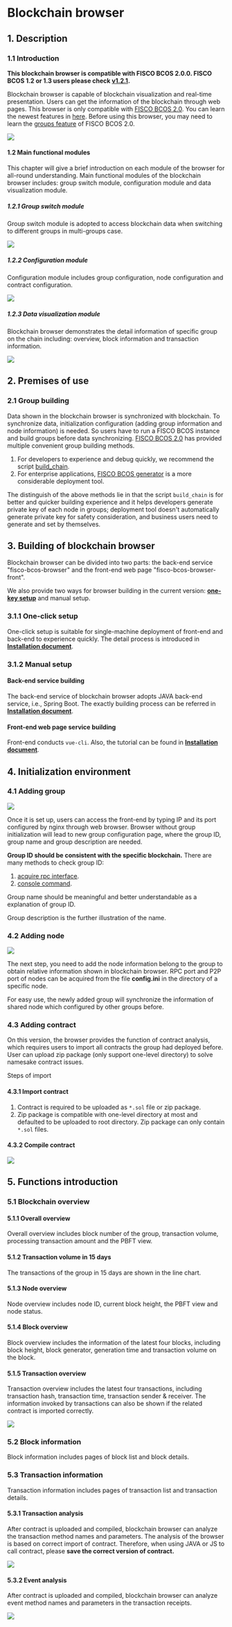 # Blockchain browser

## 1. Description

### 1.1 Introduction
**This blockchain browser is compatible with FISCO BCOS 2.0.0. FISCO BCOS 1.2 or 1.3 users please check [v1.2.1](https://github.com/FISCO-BCOS/fisco-bcos-browser/releases/tag/v1.2.1).**

Blockchain browser is capable of blockchain visualization and real-time presentation. Users can get the information of the blockchain through web pages. This browser is only compatible with [FISCO BCOS 2.0](https://github.com/FISCO-BCOS/FISCO-BCOS). You can learn the newest features in [here](../introduction.md). Before using this browser,  you may need to learn the [groups feature](../what_is_new.html#id2) of FISCO BCOS 2.0.


![](../../images/browser/overview.png)


#### 1.2 Main functional modules

This chapter will give a brief introduction on each module of the browser for all-round understanding. Main functional modules of  the blockchain browser includes: group switch module, configuration module and data visualization module.

##### 1.2.1 Group switch module

Group switch module is adopted to access blockchain data when switching to different groups in multi-groups case.

![](../../images/browser/switch_group.jpg)

##### 1.2.2 Configuration module

Configuration module includes group configuration, node configuration and  contract configuration.

![](../../images/browser/group_config.png)

##### 1.2.3 Data visualization module

Blockchain browser demonstrates the detail information of specific group on the chain including: overview, block information and transaction information.

![](../../images/browser/show.jpg)

## 2. Premises of use

### 2.1 Group building

Data shown in the blockchain browser is synchronized with blockchain. To synchronize data, initialization configuration (adding group information and node information) is needed. So users have to run a FISCO BCOS instance and build groups before data synchronizing. [FISCO BCOS 2.0](https://github.com/FISCO-BCOS/FISCO-BCOS) has provided multiple convenient group building methods.

1. For developers to experience and debug quickly, we recommend the script [build_chain](../installation.md).
2. For enterprise applications,  [FISCO BCOS generator](../enterprise_tools/tutorial_one_click.md) is a  more considerable deployment tool.

The distinguish of the above methods lie in that the script `build_chain` is for better and quicker building experience and it helps developers generate private key of each node in groups; deployment tool doesn't automatically generate private key for safety consideration, and business users need to generate and set by themselves.

## 3. Building of blockchain browser

Blockchain browser can be divided into two parts: the back-end service "fisco-bcos-browser" and the front-end web page "fisco-bcos-browser-front".

We also provide two ways for browser building in the current version: [**one-key setup**](./deploy.md) and manual setup.

### 3.1.1 One-click setup

One-click setup is suitable for single-machine deployment of front-end and back-end to experience quickly. The detail process is introduced in [**Installation document**](./deploy.md).

### 3.1.2 Manual setup

#### Back-end service building

The back-end service of blockchain browser adopts JAVA back-end service, i.e., Spring Boot. The exactly building process can be referred in [**Installation document**](./server.md).

#### Front-end web page service building

Front-end conducts `vue-cli`. Also, the tutorial can be found in  [**Installation document**](./web.md).

## 4. Initialization environment

### 4.1 Adding group
![](../../images/browser/create_group.png)

Once it is set up, users can access the front-end by typing IP and its port configured by nginx through web browser. Browser without group initialization will lead to new group configuration page, where the group ID, group name and group description are needed.

**Group ID should be consistent with the specific blockchain.** There are many methods to check group ID: 

1. [acquire rpc interface](../api.htmlmd#getgrouplist). 
2. [console command](../manual/console.md).

Group name should be meaningful and better understandable as a explanation of group ID.

Group description is the further illustration of the name.

### 4.2 Adding node

![](../../images/browser/add_node.png)

The next step, you need to add the node information belong to the group to obtain relative information shown in blockchain browser. RPC port and P2P port of nodes can be acquired from the file **config.ini** in the directory of a specific node.

For easy use, the newly added group will synchronize the information of shared node which configured by other groups before.

### 4.3 Adding contract

On this version, the browser provides the function of contract analysis, which requires users to import all contracts the group had deployed before. User can upload zip package (only support one-level directory) to solve namesake contract issues.

Steps of import

#### 4.3.1 Import contract

1. Contract is required to be uploaded as `*.sol` file or zip package.
2. Zip package is compatible with one-level directory at most and defaulted to be uploaded to root directory. Zip package can only contain `*.sol` files.

#### 4.3.2 Compile contract

![](../../images/browser/contract.png)

## 5. Functions introduction

### 5.1 Blockchain overview

#### 5.1.1 Overall overview

Overall overview includes block number of the group, transaction volume, processing transaction amount and the PBFT view.

#### 5.1.2 Transaction volume in 15 days

The transactions of the group in 15 days are shown in the line chart.

#### 5.1.3 Node overview

Node overview includes node ID, current block height, the PBFT view and node status.

#### 5.1.4  Block overview

Block overview includes the information of the latest four blocks, including block height, block generator, generation time and transaction volume on the block.

#### 5.1.5  Transaction overview

Transaction overview includes the latest four transactions, including transaction hash, transaction time, transaction sender & receiver. The information invoked by transactions can also be shown if the related contract is imported correctly.

![](../../images/browser/overview.png)

### 5.2 Block information

Block information includes pages of block list and block details.

### 5.3 Transaction information

Transaction information includes pages of transaction list and transaction details.

#### 5.3.1 Transaction analysis

After contract is uploaded and compiled, blockchain browser can analyze the transaction method names and parameters. The analysis of the browser is based on correct import of contract. Therefore, when using JAVA or JS to call contract, please **save the correct version of contract.**

![](../../images/browser/transaction.png)

#### 5.3.2 Event analysis

After contract is uploaded and compiled, blockchain browser can analyze event method names and parameters in the transaction receipts.

![](../../images/browser/receipt.png)
